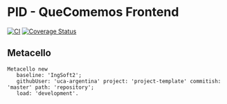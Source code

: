 # PID - QueComemos Frontend

[![CI](https://github.com/uca-pid/2025-pitlane-back/actions/workflows/GHA.yml/badge.svg)](https://github.com/uca-pid/2025-pitlane-front/actions/workflows/GHA.yml)
[![Coverage Status](https://coveralls.io/repos/github/uca-pid/2025-pitlane-back/badge.svg?branch=master)](https://coveralls.io/github/uca-pid/2025-pitlane-front?branch=master)

## Metacello

```smalltalk
Metacello new
   baseline: 'IngSoft2';
   githubUser: 'uca-argentina' project: 'project-template' commitish: 'master' path: 'repository';
   load: 'development'.
```

